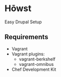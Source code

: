 # Hōwst
Easy Drupal Setup

Requirements
------------
* Vagrant
* Vagrant plugins:
  * vagrant-berkshelf
  * vagrant-omnibus
* Chef Development Kit